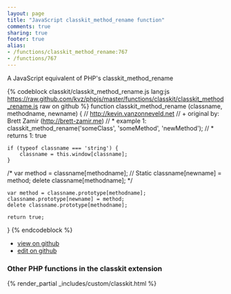 ```yaml
---
layout: page
title: "JavaScript classkit_method_rename function"
comments: true
sharing: true
footer: true
alias:
- /functions/classkit_method_rename:767
- /functions/767
---
```

<!-- Generated by Rakefile:build -->
A JavaScript equivalent of PHP's classkit_method_rename

{% codeblock classkit/classkit_method_rename.js lang:js https://raw.github.com/kvz/phpjs/master/functions/classkit/classkit_method_rename.js raw on github %}
function classkit_method_rename (classname, methodname, newname) {
    // http://kevin.vanzonneveld.net
    // +   original by: Brett Zamir (http://brett-zamir.me)
    // *     example 1: classkit_method_rename('someClass', 'someMethod', 'newMethod');
    // *     returns 1: true

    if (typeof classname === 'string') {
        classname = this.window[classname];
    }

/*
    var method = classname[methodname]; // Static
    classname[newname] = method;
    delete classname[methodname];
    */

    var method = classname.prototype[methodname];
    classname.prototype[newname] = method;
    delete classname.prototype[methodname];

    return true;
}
{% endcodeblock %}

 - [view on github](https://github.com/kvz/phpjs/blob/master/functions/classkit/classkit_method_rename.js)
 - [edit on github](https://github.com/kvz/phpjs/edit/master/functions/classkit/classkit_method_rename.js)

### Other PHP functions in the classkit extension
{% render_partial _includes/custom/classkit.html %}
